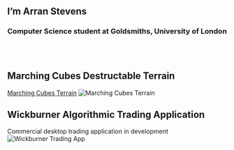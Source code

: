 ## I’m Arran Stevens
### Computer Science student at Goldsmiths, University of London
<br></br>

## Marching Cubes Destructable Terrain
[Marching Cubes Terrain](https://github.com/NoodlePlexium/Marching-Cubes-Terrain)
![Marching Cubes Terrain](https://github.com/NoodlePlexium/NoodlePlexium/blob/main/Marching%20Cubes%20Terrain.jpg)

## Wickburner Algorithmic Trading Application
Commercial desktop trading application in development
![Wickburner Trading App](https://github.com/NoodlePlexium/NoodlePlexium/blob/main/Wickburner%20App.png)

